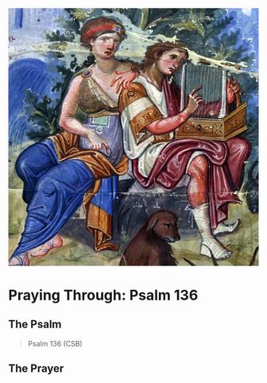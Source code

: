 <img class="intro-right" src="art-paris-psalter.jpg">

<style>
  li {list-style-type: none;}
  p + ul {
    margin-top: -18px;
}
</style>

# Praying Through: Psalm 136

## The Psalm

>Psalm 136 (CSB)  

## The Prayer

<div style="font-variant: small-caps;">

</div>
